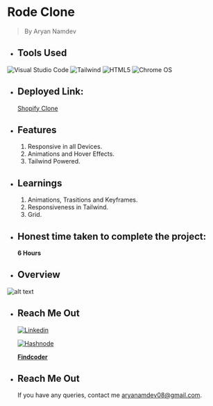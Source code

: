 # Rode Clone
> By Aryan Namdev

 * ## Tools Used


![Visual Studio Code](https://img.shields.io/badge/Visual%20Studio%20Code-0078d7.svg?style=for-the-badge&logo=visual-studio-code&logoColor=white)
![Tailwind](https://img.shields.io/badge/Tailwind_CSS-38B2AC?style=for-the-badge&logo=tailwind-css&logoColor=white)
![HTML5](https://img.shields.io/badge/html5-%23E34F26.svg?style=for-the-badge&logo=html5&logoColor=white)
![Chrome OS](https://img.shields.io/badge/chrome%20os-3d89fc?style=for-the-badge&logo=google%20chrome&logoColor=white)

* ## Deployed Link:
    [Shopify Clone](https://shopify-clone-a.netlify.app/)



* ## Features
    1. Responsive in all Devices. 
    2. Animations and Hover Effects. 
    3. Tailwind Powered.


* ## Learnings

    1. Animations, Trasitions and Keyframes.
    2. Responsiveness in Tailwind.
    3. Grid.


* ## Honest time taken to complete the project:
    __6 Hours__


 * ## Overview

![alt text](/overview/Rode%20Clone.png)


* ## Reach Me Out
    [![Linkedin](https://img.shields.io/badge/LinkedIn-0077B5?style=for-the-badge&logo=linkedin&logoColor=white)](https://www.linkedin.com/in/aryan-namdev-3b16151b6/)

    [![Hashnode](https://img.shields.io/badge/Hashnode-2962FF?style=for-the-badge&logo=hashnode&logoColor=white)](https://hashnode.com/@thetangledguy)

    **[Findcoder](https://www.findcoder.io/u/aryannamdev)**

* ## Reach Me Out
    If you have any queries, contact me aryanamdev08@gmail.com.
    


    